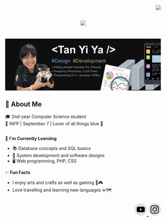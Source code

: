 <img align="right" src="https://visitor-badge.laobi.icu/badge?page_id=Bomi3002.Bomi3002" />

<h1 align="center">
    <img src="https://readme-typing-svg.herokuapp.com/?font=Sansita+Swashed&size=35&center=true&vCenter=true&color=B6E4F7&width=500&height=70&duration=4000&size=40&lines=Hi+Everyone!+👋;+Welcome+to+my+profile!;" />
</h1>
<br>
<img src="https://github.com/Bomi3002/Bomi3002/blob/main/assets/poster.jpg" />

<h2>🌟 About Me </h2>
🎓 2nd-year Computer Science student <br>
🌿 INFP | September 7 | Lover of all things blue 💙 <br><br>

🌱 **I'm Currently Learning**
- 📚 Database concepts and SQL basics
- 🧠 System development and software designs
- 🖥️ Web programming, PHP, CSS

✨ **Fun Facts**
- I enjoy arts and crafts as well as gaming 🎨🎮
- Love travelling and learning new languages ✈️🗺️

<h2>
<div align="right"> 
    <a href="https://youtube.com/@San30025?si=v3GXAImTjkmAvM4y">
    <img src="https://github.com/tanyiya/tanyiya/blob/main/image/youtube.png" height="40" />
  </a>
  <a href="https://www.instagram.com/y1yaa_?igsh=OGQ5ZDc2ODk2ZA%3D%3D&utm_source=qr">
     <img src="https://github.com/tanyiya/tanyiya/blob/main/image/Instagram.png" height="40"/> 
  </a>
</div> </h2>

 


